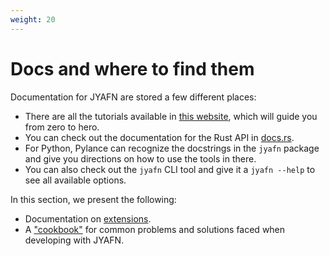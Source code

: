 ```yaml
---
weight: 20
---
```


# Docs and where to find them

Documentation for JYAFN are stored a few different places:

* There are all the tutorials available in [this website](../tutorials/index.md), which will guide you from zero to hero.
* You can check out the documentation for the Rust API in [docs.rs](https://docs.rs/jyafn).
* For Python, Pylance can recognize the docstrings in the `jyafn` package and give you directions on how to use the tools in there.
* You can also check out the `jyafn` CLI tool and give it a `jyafn --help`  to see all available options.

In this section, we present the following:

* Documentation on [extensions](./extensions/index.md).
* A ["cookbook"](./to-serve-jyafn.md) for common problems and solutions faced when developing with JYAFN.